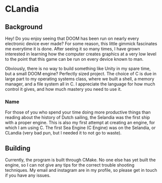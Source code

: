 # CLandia

## Background

Hey! Do you enjoy seeing that DOOM has been run on nearly every electronic
device ever made? For some reason, this little gimmick fascinates me 
everytime it is done. After seeing it so many times, I have grown interested
in learning how the computer creates graphics at a very low level
to the point that this game can be run on every device known to man.

Obviously, there is no way to build something like Unity in my spare time,
but a small DOOM engine? Perfectly sized project. The choice of C is due
in large part to my operating systems class, where we built a shell, a 
memory manager, and a file system all in C. I appreciate the language
for how much control it gives, and how much mastery you need to use it.

### Name
For those of you who spend your time doing more productive things than
reading about the history of Dutch sailing, the Selandia was the first
ship with a proper engine. This is also my first attempt at creating an engine,
for which I am using C. The first Sea Engine (C Engine) was on the Selandia,
or CLandia (very bad pun, but I needed it to not go to waste).


## Building

Currently, the program is built through CMake. No one else has yet built the
engine, so I can not give any tips for the correct trouble shooting
techniques. My email and instagram are in my profile, so please get 
in touch if you have any issues.

